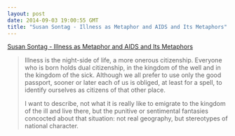 ```yaml
---
layout: post
date: 2014-09-03 19:00:55 GMT
title: "Susan Sontag - Illness as Metaphor and AIDS and Its Metaphors"
---
```

<a href="http://www.amazon.in/gp/product/0141187123/ref=as_li_tl?ie=UTF8&camp=3626&creative=24822&creativeASIN=0141187123&linkCode=as2&tag=arpstum-21">Susan Sontag - Illness as Metaphor and AIDS and Its Metaphors</a><img src="http://ir-in.amazon-adsystem.com/e/ir?t=arpstum-21&l=as2&o=31&a=0141187123" width="1" height="1" border="0" alt="" style="border:none !important; margin:0px !important;" />

<blockquote><p>Illness is the night-side of life, a more onerous citizenship. Everyone who is born holds dual citizenship, in the kingdom of the well and in the kingdom of the sick. Although we all prefer to use only the good passport, sooner or later each of us is obliged, at least for a spell, to identify ourselves as citizens of that other place. </p>

<p>I want to describe, not what it is really like to emigrate to the kingdom of the ill and live there, but the punitive or sentimental fantasies concocted about that situation: not real geography, but stereotypes of national character.</p></blockquote>